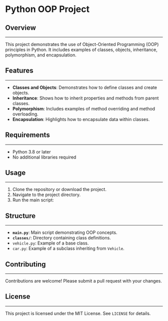 # Python OOP Project

## Overview
-----------

This project demonstrates the use of Object-Oriented Programming (OOP) principles in Python. It includes examples of classes, objects, inheritance, polymorphism, and encapsulation.

## Features
------------

- **Classes and Objects**: Demonstrates how to define classes and create objects.
- **Inheritance**: Shows how to inherit properties and methods from parent classes.
- **Polymorphism**: Includes examples of method overriding and method overloading.
- **Encapsulation**: Highlights how to encapsulate data within classes.

## Requirements
---------------

- Python 3.8 or later
- No additional libraries required

## Usage
-----

1. Clone the repository or download the project.
2. Navigate to the project directory.
3. Run the main script:


## Structure
------------

- **`main.py`**: Main script demonstrating OOP concepts.
- **`classes/`**: Directory containing class definitions.
- `vehicle.py`: Example of a base class.
- `car.py`: Example of a subclass inheriting from `Vehicle`.

## Contributing
--------------

Contributions are welcome! Please submit a pull request with your changes.

## License
-------

This project is licensed under the MIT License. See `LICENSE` for details.
